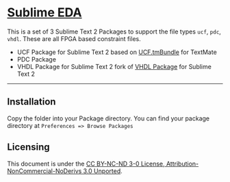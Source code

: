 [Sublime EDA](http://zawiki.dyndns.org/doku.php/tschinz:sublimetext#eda)
================================

This is a set of 3 Sublime Text 2 Packages to support the file types `ucf`, `pdc`, `vhdl`. These are all FPGA based constraint files.
- UCF Package for Sublime Text 2 based on [UCF.tmBundle](https://bitbucket.org/Clams/sublimesystemverilog/src/140f678dab41?at=default) for TextMate
- PDC Package
- VHDL Package for Sublime Text 2 fork of [VHDL Package](https://github.com/yangsu/sublime-vhdl) for Sublime Text 2

---

Installation
---

Copy the folder into your Package directory. You can find your package directory at `Preferences => Browse Packages`

Licensing
---
This document is under the [CC BY-NC-ND 3-0 License, Attribution-NonCommercial-NoDerivs 3.0 Unported](http://creativecommons.org/licenses/by-nc-nd/3.0/).
